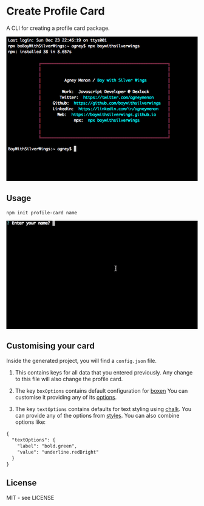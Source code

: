 # Create Profile Card

A CLI for creating a profile card package.

![Image of Profile Card](docs/terminal.png)

## Usage 

```
npm init profile-card name
```
![Steps](docs/steps.gif)

## Customising your card

Inside the generated project, you will find a `config.json` file. 

1. This contains keys for all data that you entered previously. Any change to this file will also change the profile card.

2. The key `boxOptions` contains default configuration for [boxen](https://github.com/sindresorhus/boxen) You can customise it providing any of its [options](https://github.com/sindresorhus/boxen#usage).

3. The key `textOptions` contains defaults for text styling using [chalk](https://github.com/chalk/chalk). You can provide any of the options from [styles](https://github.com/chalk/chalk#styles).
You can also combine options like:

```
{
  "textOptions": {
    "label": "bold.green",
    "value": "underline.redBright"
  }
}
```

## License

MIT - see LICENSE

